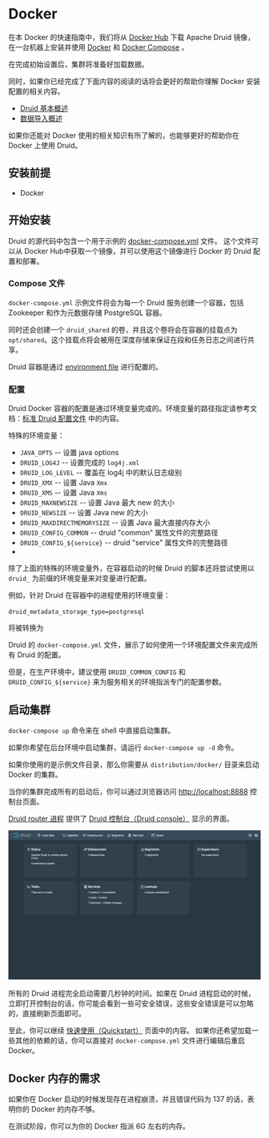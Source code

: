 # Docker
在本 Docker 的快速指南中，我们将从 [Docker Hub](https://hub.docker.com/r/apache/druid) 下载 Apache Druid 镜像，在一台机器上安装并使用
[Docker](https://www.docker.com/get-started) 和 [Docker Compose](https://docs.docker.com/compose/) 。 

在完成初始设置后，集群将准备好加载数据。

同时，如果你已经完成了下面内容的阅读的话将会更好的帮助你理解 Docker 安装配置的相关内容。

* [Druid 基本概述](../design/index.md)
* [数据导入概述](../ingestion/index.md)

如果你还能对 Docker 使用的相关知识有所了解的，也能够更好的帮助你在 Docker 上使用 Druid。

## 安装前提

* Docker

## 开始安装

Druid 的源代码中包含一个用于示例的 [docker-compose.yml](https://github.com/apache/druid/blob/master/distribution/docker/docker-compose.yml) 文件。
这个文件可以从 Docker Hub中获取一个镜像，并可以使用这个镜像进行 Docker 的 Druid 配置和部署。

### Compose 文件
`docker-compose.yml` 示例文件将会为每一个 Druid 服务创建一个容器，包括 Zookeeper 和作为元数据存储 PostgreSQL 容器。

同时还会创建一个 `druid_shared` 的卷，并且这个卷将会在容器的挂载点为 `opt/shared`。这个挂载点将会被用在深度存储来保证在段和任务日志之间进行共享。

Druid 容器是通过 [environment file](https://github.com/apache/druid/blob/master/distribution/docker/environment) 进行配置的。

### 配置
Druid Docker 容器的配置是通过环境变量完成的。环境变量的路径指定请参考文档：[标准 Druid 配置文件](../configuration/human-readable-byte.md) 中的内容。

特殊的环境变量：

* `JAVA_OPTS` -- 设置 java options
* `DRUID_LOG4J` -- 设置完成的 `log4j.xml`
* `DRUID_LOG_LEVEL` -- 覆盖在 log4j 中的默认日志级别
* `DRUID_XMX` -- 设置 Java `Xmx`
* `DRUID_XMS` -- 设置 Java `Xms`
* `DRUID_MAXNEWSIZE` -- 设置 Java 最大 new 的大小
* `DRUID_NEWSIZE` -- 设置 Java new 的大小
* `DRUID_MAXDIRECTMEMORYSIZE` -- 设置 Java 最大直接内存大小
* `DRUID_CONFIG_COMMON` -- druid "common" 属性文件的完整路径
* `DRUID_CONFIG_${service}` -- druid "service" 属性文件的完整路径
* 


除了上面的特殊的环境变量外，在容器启动的时候 Druid 的脚本还将尝试使用以 `druid_` 为前缀的环境变量来对变量进行配置。

例如，针对 Druid 在容器中的进程使用的环境变量：

`druid_metadata_storage_type=postgresql` 

将被转换为

Druid 的 `docker-compose.yml` 文件，展示了如何使用一个环境配置文件来完成所有 Druid 的配置。

但是，在生产环境中，建议使用 `DRUID_COMMON_CONFIG` 和`DRUID_CONFIG_${service}` 来为服务相关的环境指派专门的配置参数。

## 启动集群

 `docker-compose up` 命令来在 shell 中直接启动集群。
 
如果你希望在后台环境中启动集群，请运行 `docker-compose up -d` 命令。

如果你使用的是示例文件目录，那么你需要从 `distribution/docker/` 目录来启动 Docker 的集群。

当你的集群完成所有的启动后，你可以通过浏览器访问  [http://localhost:8888](http://localhost:8888) 控制台页面。

[Druid router 进程](../design/router.md) 提供了 [Druid 控制台（Druid console）](../operations/druid-console.md) 显示的界面。

![Druid console](../assets/tutorial-quickstart-01.png "Druid console")

所有的 Druid 进程完全启动需要几秒钟的时间。如果在 Druid 进程启动的时候，立即打开控制台的话，你可能会看到一些可安全错误，这些安全错误是可以忽略的，直接刷新页面即可。

至此，你可以继续 [快速使用（Quickstart）](./index.md#step-4-load-data) 页面中的内容。
如果你还希望加载一些其他的依赖的话，你可以直接对 `docker-compose.yml` 文件进行编辑后重启 Docker。

## Docker 内存的需求
如果你在 Docker 启动的时候发现存在进程崩溃，并且错误代码为 137 的话，表明你的 Docker 的内存不够。

在测试阶段，你可以为你的 Docker 指派 6G 左右的内存。
